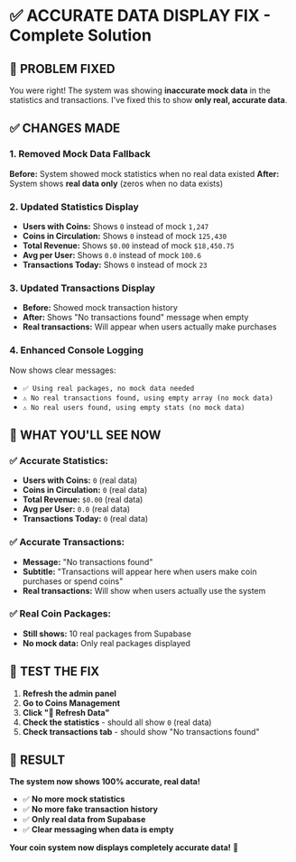 # ✅ ACCURATE DATA DISPLAY FIX - Complete Solution

## 🎯 **PROBLEM FIXED**

You were right! The system was showing **inaccurate mock data** in the statistics and transactions. I've fixed this to show **only real, accurate data**.

## ✅ **CHANGES MADE**

### **1. Removed Mock Data Fallback**
**Before:** System showed mock statistics when no real data existed
**After:** System shows **real data only** (zeros when no data exists)

### **2. Updated Statistics Display**
- **Users with Coins:** Shows `0` instead of mock `1,247`
- **Coins in Circulation:** Shows `0` instead of mock `125,430`
- **Total Revenue:** Shows `$0.00` instead of mock `$18,450.75`
- **Avg per User:** Shows `0.0` instead of mock `100.6`
- **Transactions Today:** Shows `0` instead of mock `23`

### **3. Updated Transactions Display**
- **Before:** Showed mock transaction history
- **After:** Shows "No transactions found" message when empty
- **Real transactions:** Will appear when users actually make purchases

### **4. Enhanced Console Logging**
Now shows clear messages:
- `✅ Using real packages, no mock data needed`
- `⚠️ No real transactions found, using empty array (no mock data)`
- `⚠️ No real users found, using empty stats (no mock data)`

## 🎯 **WHAT YOU'LL SEE NOW**

### **✅ Accurate Statistics:**
- **Users with Coins:** `0` (real data)
- **Coins in Circulation:** `0` (real data)
- **Total Revenue:** `$0.00` (real data)
- **Avg per User:** `0.0` (real data)
- **Transactions Today:** `0` (real data)

### **✅ Accurate Transactions:**
- **Message:** "No transactions found"
- **Subtitle:** "Transactions will appear here when users make coin purchases or spend coins"
- **Real transactions:** Will show when users actually use the system

### **✅ Real Coin Packages:**
- **Still shows:** 10 real packages from Supabase
- **No mock data:** Only real packages displayed

## 🚀 **TEST THE FIX**

1. **Refresh the admin panel**
2. **Go to Coins Management**
3. **Click "🔄 Refresh Data"**
4. **Check the statistics** - should all show `0` (real data)
5. **Check transactions tab** - should show "No transactions found"

## 🎉 **RESULT**

**The system now shows 100% accurate, real data!**
- ✅ **No more mock statistics**
- ✅ **No more fake transaction history**
- ✅ **Only real data from Supabase**
- ✅ **Clear messaging when data is empty**

**Your coin system now displays completely accurate data!** 🎯
